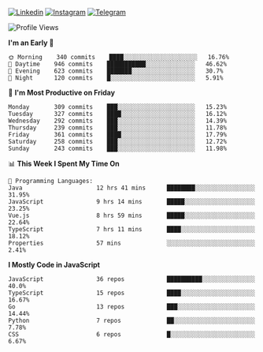 [![Linkedin](https://img.shields.io/badge/-Archie-blue?style=flat-square&labelColor=gray&logo=Linkedin&logoColor=white&link=https://www.linkedin.com/in/archisdi)](https://www.linkedin.com/in/archisdi)
[![Instagram](https://img.shields.io/badge/-@archisdi-orange?style=flat-square&labelColor=gray&logo=Instagram&logoColor=white&link=https://www.instagram.com/archisdi)](https://www.instagram.com/archisdi)
[![Telegram](https://img.shields.io/badge/-aai-informational?style=flat-square&labelColor=gray&logo=telegram&logoColor=white&link=https://t.me/archisdi)](https://t.me/archisdi)

<!--START_SECTION:waka-->
![Profile Views](http://img.shields.io/badge/Profile%20Views-0-blue)

**I'm an Early 🐤** 

```text
🌞 Morning    340 commits    ████░░░░░░░░░░░░░░░░░░░░░   16.76% 
🌆 Daytime    946 commits    ███████████░░░░░░░░░░░░░░   46.62% 
🌃 Evening    623 commits    ███████░░░░░░░░░░░░░░░░░░   30.7% 
🌙 Night      120 commits    █░░░░░░░░░░░░░░░░░░░░░░░░   5.91%

```
📅 **I'm Most Productive on Friday** 

```text
Monday       309 commits    ███░░░░░░░░░░░░░░░░░░░░░░   15.23% 
Tuesday      327 commits    ████░░░░░░░░░░░░░░░░░░░░░   16.12% 
Wednesday    292 commits    ███░░░░░░░░░░░░░░░░░░░░░░   14.39% 
Thursday     239 commits    ███░░░░░░░░░░░░░░░░░░░░░░   11.78% 
Friday       361 commits    ████░░░░░░░░░░░░░░░░░░░░░   17.79% 
Saturday     258 commits    ███░░░░░░░░░░░░░░░░░░░░░░   12.72% 
Sunday       243 commits    ███░░░░░░░░░░░░░░░░░░░░░░   11.98%

```


📊 **This Week I Spent My Time On** 

```text
💬 Programming Languages: 
Java                     12 hrs 41 mins      ████████░░░░░░░░░░░░░░░░░   31.95% 
JavaScript               9 hrs 14 mins       █████░░░░░░░░░░░░░░░░░░░░   23.25% 
Vue.js                   8 hrs 59 mins       █████░░░░░░░░░░░░░░░░░░░░   22.64% 
TypeScript               7 hrs 11 mins       ████░░░░░░░░░░░░░░░░░░░░░   18.12% 
Properties               57 mins             ░░░░░░░░░░░░░░░░░░░░░░░░░   2.41%

```

**I Mostly Code in JavaScript** 

```text
JavaScript               36 repos            ██████████░░░░░░░░░░░░░░░   40.0% 
TypeScript               15 repos            ████░░░░░░░░░░░░░░░░░░░░░   16.67% 
Go                       13 repos            ███░░░░░░░░░░░░░░░░░░░░░░   14.44% 
Python                   7 repos             ██░░░░░░░░░░░░░░░░░░░░░░░   7.78% 
CSS                      6 repos             █░░░░░░░░░░░░░░░░░░░░░░░░   6.67%

```



<!--END_SECTION:waka-->